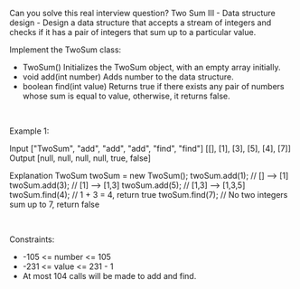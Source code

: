 Can you solve this real interview question? Two Sum III - Data structure design - Design a data structure that accepts a stream of integers and checks if it has a pair of integers that sum up to a particular value.

Implement the TwoSum class:

 * TwoSum() Initializes the TwoSum object, with an empty array initially.
 * void add(int number) Adds number to the data structure.
 * boolean find(int value) Returns true if there exists any pair of numbers whose sum is equal to value, otherwise, it returns false.

 

Example 1:


Input
["TwoSum", "add", "add", "add", "find", "find"]
[[], [1], [3], [5], [4], [7]]
Output
[null, null, null, null, true, false]

Explanation
TwoSum twoSum = new TwoSum();
twoSum.add(1);   // [] --> [1]
twoSum.add(3);   // [1] --> [1,3]
twoSum.add(5);   // [1,3] --> [1,3,5]
twoSum.find(4);  // 1 + 3 = 4, return true
twoSum.find(7);  // No two integers sum up to 7, return false


 

Constraints:

 * -105 <= number <= 105
 * -231 <= value <= 231 - 1
 * At most 104 calls will be made to add and find.